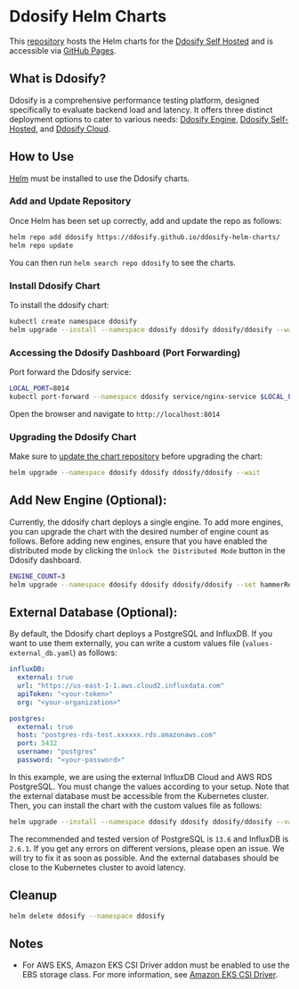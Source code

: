 # Ddosify Helm Charts

This [repository](https://github.com/ddosify/ddosify-helm-charts) hosts the Helm charts for the [Ddosify Self Hosted](https://github.com/ddosify/ddosify/tree/master/selfhosted) and is accessible via [GitHub Pages](https://ddosify.github.io/ddosify-helm-charts/).

## What is Ddosify?
Ddosify is a comprehensive performance testing platform, designed specifically to evaluate backend load and latency. It offers three distinct deployment options to cater to various needs: [Ddosify Engine](https://github.com/ddosify/ddosify/blob/master/engine_docs/README.md), [Ddosify Self-Hosted](https://github.com/ddosify/ddosify/tree/master/selfhosted), and [Ddosify Cloud](https://app.ddosify.com).


## How to Use

[Helm](https://helm.sh/docs/intro/install/) must be installed to use the Ddosify charts.

### Add and Update Repository

Once Helm has been set up correctly, add and update the repo as follows:

```bash
helm repo add ddosify https://ddosify.github.io/ddosify-helm-charts/
helm repo update
```

You can then run `helm search repo ddosify` to see the charts.

### Install Ddosify Chart

To install the ddosify chart:

```bash
kubectl create namespace ddosify
helm upgrade --install --namespace ddosify ddosify ddosify/ddosify --wait
```

### Accessing the Ddosify Dashboard (Port Forwarding)

Port forward the Ddosify service:

```bash
LOCAL_PORT=8014
kubectl port-forward --namespace ddosify service/nginx-service $LOCAL_PORT:80
```

Open the browser and navigate to `http://localhost:8014`

### Upgrading the Ddosify Chart

Make sure to [update the chart repository](#add-and-update-repository) before upgrading the chart:

```bash
helm upgrade --namespace ddosify ddosify ddosify/ddosify --wait
```

## Add New Engine (Optional):

Currently, the ddosify chart deploys a single engine. To add more engines, you can upgrade the chart with the desired number of engine count as follows. Before adding new engines, ensure that you have enabled the distributed mode by clicking the `Unlock the Distributed Mode` button in the Ddosify dashboard.

```bash
ENGINE_COUNT=3
helm upgrade --namespace ddosify ddosify ddosify/ddosify --set hammerReplicas=$ENGINE_COUNT --wait
```

## External Database (Optional):

By default, the Ddosify chart deploys a PostgreSQL and InfluxDB. If you want to use them externally, you can write a custom values file (`values-external_db.yaml`) as follows:

```yaml
influxDB:
  external: true
  url: "https://us-east-1-1.aws.cloud2.influxdata.com"
  apiToken: "<your-token>"
  org: "<your-organization>"

postgres:
  external: true
  host: "postgres-rds-test.xxxxxx.rds.amazonaws.com"
  port: 5432
  username: "postgres"
  password: "<your-password>"
```

In this example, we are using the external InfluxDB Cloud and AWS RDS PostgreSQL. You must change the values according to your setup. Note that the external database must be accessible from the Kubernetes cluster. Then, you can install the chart with the custom values file as follows:

```bash
helm upgrade --install --namespace ddosify ddosify ddosify/ddosify --values values-external_db.yaml --wait
```

The recommended and tested version of PostgreSQL is `13.6` and InfluxDB is `2.6.1`. If you get any errors on different versions, please open an issue. We will try to fix it as soon as possible. And the external databases should be close to the Kubernetes cluster to avoid latency.

## Cleanup

```bash
helm delete ddosify --namespace ddosify
```

## Notes

- For AWS EKS, Amazon EKS CSI Driver addon must be enabled to use the EBS storage class. For more information, see [Amazon EKS CSI Driver](https://docs.aws.amazon.com/eks/latest/userguide/ebs-csi.html).
